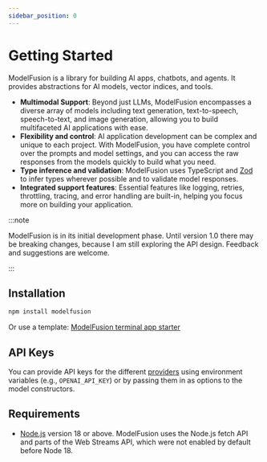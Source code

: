 ```yaml
---
sidebar_position: 0
---
```


# Getting Started

ModelFusion is a library for building AI apps, chatbots, and agents. It provides abstractions for AI models, vector indices, and tools.

- **Multimodal Support**: Beyond just LLMs, ModelFusion encompasses a diverse array of models including text generation, text-to-speech, speech-to-text, and image generation, allowing you to build multifaceted AI applications with ease.
- **Flexibility and control**: AI application development can be complex and unique to each project. With ModelFusion, you have complete control over the prompts and model settings, and you can access the raw responses from the models quickly to build what you need.
- **Type inference and validation**: ModelFusion uses TypeScript and [Zod](https://github.com/colinhacks/zod) to infer types wherever possible and to validate model responses.
- **Integrated support features**: Essential features like logging, retries, throttling, tracing, and error handling are built-in, helping you focus more on building your application.

:::note

ModelFusion is in its initial development phase. Until version 1.0 there may be breaking changes, because I am still exploring the API design. Feedback and suggestions are welcome.

:::

## Installation

```sh
npm install modelfusion
```

Or use a template: [ModelFusion terminal app starter](https://github.com/lgrammel/modelfusion-terminal-app-starter)

## API Keys

You can provide API keys for the different [providers](/integration/model-provider/) using environment variables (e.g., `OPENAI_API_KEY`) or by passing them in as options to the model constructors.

## Requirements

- [Node.js](https://nodejs.org/en/download/) version 18 or above. ModelFusion uses the Node.js fetch API and parts of the Web Streams API, which were not enabled by default before Node 18.
